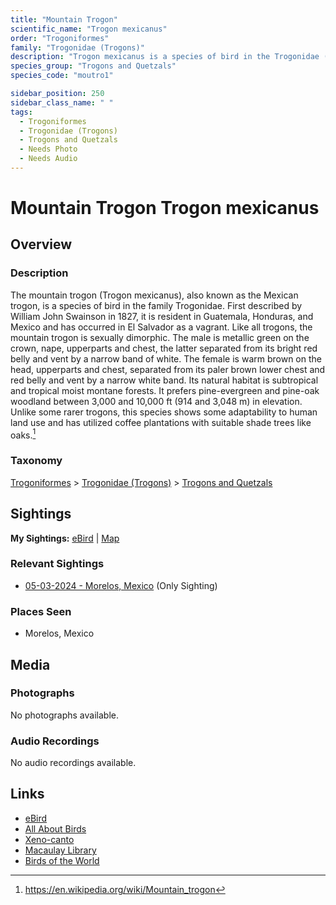 ```yaml
---
title: "Mountain Trogon"
scientific_name: "Trogon mexicanus"
order: "Trogoniformes"
family: "Trogonidae (Trogons)"
description: "Trogon mexicanus is a species of bird in the Trogonidae (Trogons) family. It has been observed 1 times."
species_group: "Trogons and Quetzals"
species_code: "moutro1"

sidebar_position: 250
sidebar_class_name: " "
tags: 
  - Trogoniformes
  - Trogonidae (Trogons)
  - Trogons and Quetzals
  - Needs Photo
  - Needs Audio
---
```


# Mountain Trogon <span className='sci_name'>Trogon mexicanus</span>

## Overview

### Description
The mountain trogon (Trogon mexicanus), also known as the Mexican trogon, is a species of bird in the family Trogonidae. First described by William John Swainson in 1827, it is resident in Guatemala, Honduras, and Mexico and has occurred in El Salvador as a vagrant. Like all trogons, the mountain trogon is sexually dimorphic. The male is metallic green on the crown, nape, upperparts and chest, the latter separated from its bright red belly and vent by a narrow band of white. The female is warm brown on the head, upperparts and chest, separated from its paler brown lower chest and red belly and vent by a narrow white band.
Its natural habitat is subtropical and tropical moist montane forests. It prefers pine-evergreen and pine-oak woodland between 3,000 and 10,000 ft (914 and 3,048 m) in elevation. Unlike some rarer trogons, this species shows some adaptability to human land use and has utilized coffee plantations with suitable shade trees like oaks.[^1]

[^1]: https://en.wikipedia.org/wiki/Mountain_trogon

### Taxonomy
[Trogoniformes](/tags/trogoniformes) > [Trogonidae (Trogons)](/tags/trogonidae-trogons) > [Trogons and Quetzals](/tags/trogons-and-quetzals)


## Sightings

**My Sightings:** [eBird](https://ebird.org/lifelist?r=world&time=life&spp=moutro1) | [Map](/map?species_code=moutro1)

### Relevant Sightings

* [05-03-2024 - Morelos, Mexico](https://ebird.org/checklist/S171768271) (Only Sighting)

### Places Seen

* Morelos, Mexico



## Media
### Photographs
No photographs available.

### Audio Recordings
No audio recordings available.

## Links
* [eBird](https://ebird.org/species/moutro1) 
* [All About Birds](https://www.allaboutbirds.org/guide/moutro1) 
* [Xeno-canto](https://www.xeno-canto.org/species/trogon-mexicanus) 
* [Macaulay Library](https://search.macaulaylibrary.org/catalog?taxonCode=moutro1&sort=rating_rank_desc)
* [Birds of the World](https://birdsoftheworld.org/bow/species/moutro1)
